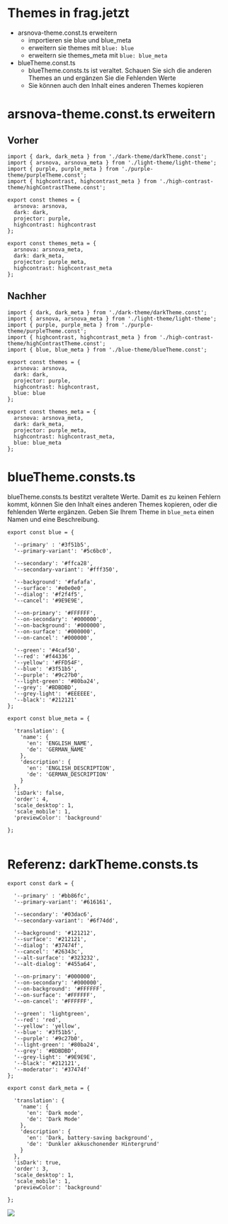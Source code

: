 # Themes in frag.jetzt

- arsnova-theme.const.ts erweitern
  - importieren sie blue und blue_meta
  - erweitern sie themes mit `blue: blue`
  - erweitern sie themes_meta mit `blue: blue_meta`
- blueTheme.const.ts 
  - blueTheme.consts.ts ist veraltet. Schauen Sie sich die anderen Themes an und ergänzen Sie die Fehlenden Werte
  - Sie können auch den Inhalt eines anderen Themes kopieren
 

# arsnova-theme.const.ts erweitern

## Vorher

```
import { dark, dark_meta } from './dark-theme/darkTheme.const';
import { arsnova, arsnova_meta } from './light-theme/light-theme';
import { purple, purple_meta } from './purple-theme/purpleTheme.const';
import { highcontrast, highcontrast_meta } from './high-contrast-theme/highContrastTheme.const';

export const themes = {
  arsnova: arsnova,
  dark: dark,
  projector: purple,
  highcontrast: highcontrast
};

export const themes_meta = {
  arsnova: arsnova_meta,
  dark: dark_meta,
  projector: purple_meta,
  highcontrast: highcontrast_meta
};

```

## Nachher

```
import { dark, dark_meta } from './dark-theme/darkTheme.const';
import { arsnova, arsnova_meta } from './light-theme/light-theme';
import { purple, purple_meta } from './purple-theme/purpleTheme.const';
import { highcontrast, highcontrast_meta } from './high-contrast-theme/highContrastTheme.const';
import { blue, blue_meta } from './blue-theme/blueTheme.const';

export const themes = {
  arsnova: arsnova,
  dark: dark,
  projector: purple,
  highcontrast: highcontrast,
  blue: blue
};

export const themes_meta = {
  arsnova: arsnova_meta,
  dark: dark_meta,
  projector: purple_meta,
  highcontrast: highcontrast_meta,
  blue: blue_meta
};

```

# blueTheme.consts.ts

blueTheme.consts.ts bestitzt veraltete Werte. Damit es zu keinen Fehlern kommt, können Sie den Inhalt eines anderen Themes kopieren, oder die fehlenden Werte ergänzen.
Geben Sie Ihrem Theme in `blue_meta` einen Namen und eine Beschreibung.

```
export const blue = {

  '--primary' : '#3f51b5',
  '--primary-variant': '#5c6bc0',

  '--secondary': '#ffca28',
  '--secondary-variant': '#fff350',

  '--background': '#fafafa',
  '--surface': '#e0e0e0',
  '--dialog': '#f2f4f5',
  '--cancel': '#9E9E9E',

  '--on-primary': '#FFFFFF',
  '--on-secondary': '#000000',
  '--on-background': '#000000',
  '--on-surface': '#000000',
  '--on-cancel': '#000000',

  '--green': '#4caf50',
  '--red': '#f44336',
  '--yellow': '#FFD54F',
  '--blue': '#3f51b5',
  '--purple': '#9c27b0',
  '--light-green': '#80ba24',
  '--grey': '#BDBDBD',
  '--grey-light': '#EEEEEE',
  '--black': '#212121'
};

export const blue_meta = {

  'translation': {
    'name': {
      'en': 'ENGLISH_NAME',
      'de': 'GERMAN_NAME'
    },
    'description': {
      'en': 'ENGLISH_DESCRIPTION',
      'de': 'GERMAN_DESCRIPTION'
    }
  },
  'isDark': false,
  'order': 4,
  'scale_desktop': 1,
  'scale_mobile': 1,
  'previewColor': 'background'

};


```

# Referenz: darkTheme.consts.ts

```
export const dark = {

  '--primary' : '#bb86fc',
  '--primary-variant': '#616161',

  '--secondary': '#03dac6',
  '--secondary-variant': '#6f74dd',

  '--background': '#121212',
  '--surface': '#212121',
  '--dialog': '#37474f',
  '--cancel': '#26343c',
  '--alt-surface': '#323232',
  '--alt-dialog': '#455a64',

  '--on-primary': '#000000',
  '--on-secondary': '#000000',
  '--on-background': '#FFFFFF',
  '--on-surface': '#FFFFFF',
  '--on-cancel': '#FFFFFF',

  '--green': 'lightgreen',
  '--red': 'red',
  '--yellow': 'yellow',
  '--blue': '#3f51b5',
  '--purple': '#9c27b0',
  '--light-green': '#80ba24',
  '--grey': '#BDBDBD',
  '--grey-light': '#9E9E9E',
  '--black': '#212121',
  '--moderator': '#37474f'
};

export const dark_meta = {

  'translation': {
    'name': {
      'en': 'Dark mode',
      'de': 'Dark Mode'
    },
    'description': {
      'en': 'Dark, battery-saving background',
      'de': 'Dunkler akkuschonender Hintergrund'
    }
  },
  'isDark': true,
  'order': 3,
  'scale_desktop': 1,
  'scale_mobile': 1,
  'previewColor': 'background'

};

```


![](https://i.imgur.com/XrOEQiG.png)
